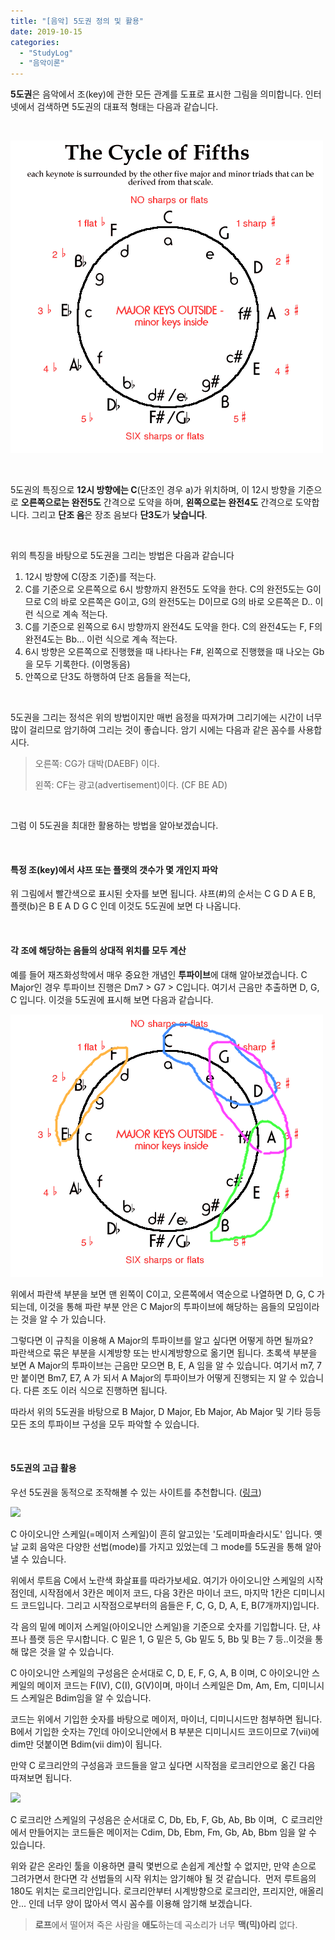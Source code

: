 ```yaml
---
title: "[음악] 5도권 정의 및 활용"
date: 2019-10-15
categories: 
  - "StudyLog"
  - "음악이론"
---
```


**5도권**은 음악에서 조(key)에 관한 모든 관계를 도표로 표시한 그림을 의미합니다. 인터넷에서 검색하면 5도권의 대표적 형태는 다음과 같습니다.

 

 ![](/assets/img/wp-content/uploads/2019/04/21338246524AB60D11.gif)

 

5도권의 특징으로 **12시 방향에는 C**(단조인 경우 a)가 위치하며, 이 12시 방향을 기준으로 **오른쪽으로는 완전5도** 간격으로 도약을 하며, **왼쪽으로는 완전4도** 간격으로 도약합니다. 그리고 **단조 음**은 장조 음보다 **단3도**가 **낮습니다**.

 

위의 특징을 바탕으로 5도권을 그리는 방법은 다음과 같습니다

1. 12시 방향에 C(장조 기준)를 적는다.
2. C를 기준으로 오른쪽으로 6시 방향까지 완전5도 도약을 한다. C의 완전5도는 G이므로 C의 바로 오른쪽은 G이고, G의 완전5도는 D이므로 G의 바로 오른쪽은 D.. 이런 식으로 계속 적는다.
3. C를 기준으로 왼쪽으로 6시 방향까지 완전4도 도약을 한다. C의 완전4도는 F, F의 완전4도는 Bb... 이런 식으로 계속 적는다.
4. 6시 방향은 오른쪽으로 진행했을 때 나타나는 F#, 왼쪽으로 진행했을 때 나오는 Gb을 모두 기록한다. (이명동음)
5. 안쪽으로 단3도 하행하여 단조 음들을 적는다,

 

5도권을 그리는 정석은 위의 방법이지만 매번 음정을 따져가며 그리기에는 시간이 너무 많이 걸리므로 암기하여 그리는 것이 좋습니다. 암기 시에는 다음과 같은 꼼수를 사용합시다.

> 오른쪽: CG가 대박(DAEBF) 이다.
> 
> 왼쪽: CF는 광고(advertisement)이다. (CF BE AD)

 

그럼 이 5도권을 최대한 활용하는 방법을 알아보겠습니다.

 

#### **특정 조(key)에서 샤프 또는 플랫의 갯수가 몇 개인지 파악**

위 그림에서 빨간색으로 표시된 숫자를 보면 됩니다. 샤프(#)의 순서는 C G D A E B, 플랫(b)은 B E A D G C 인데 이것도 5도권에 보면 다 나옵니다.

 

#### **각 조에 해당하는 음들의 상대적 위치를 모두 계산**

예를 들어 재즈화성학에서 매우 중요한 개념인 **투파이브**에 대해 알아보겠습니다. C Major인 경우 투파이브 진행은 Dm7 > G7 > C입니다. 여기서 근음만 추출하면 D, G, C 입니다. 이것을 5도권에 표시해 보면 다음과 같습니다.

 ![](/assets/img/wp-content/uploads/2019/10/ff1.png)

위에서 파란색 부분을 보면 맨 왼쪽이 C이고, 오른쪽에서 역순으로 나열하면 D, G, C 가 되는데, 이것을 통해 파란 부분 안은 C Major의 투파이브에 해당하는 음들의 모임이라는 것을 알 수 가 있습니다.

그렇다면 이 규칙을 이용해 A Major의 투파이브를 알고 싶다면 어떻게 하면 될까요?  파란색으로 묶은 부분을 시계방향 또는 반시계방향으로 옮기면 됩니다. 초록색 부분을 보면 A Major의 투파이브는 근음만 모으면 B, E, A 임을 알 수 있습니다. 여기서 m7, 7만 붙이면 Bm7, E7, A 가 되서 A Major의 투파이브가 어떻게 진행되는 지 알 수 있습니다. 다른 조도 이러 식으로 진행하면 됩니다.

따라서 위의 5도권을 바탕으로 B Major, D Major, Eb Major, Ab Major 및 기타 등등 모든 조의 투파이브 구성을 모두 파악할 수 있습니다.

 

#### **5도권의 고급 활용**

우선 5도권을 동적으로 조작해볼 수 있는 사이트를 추천합니다. ([링크](https://randscullard.com/CircleOfFifths/))

 ![](/assets/img/wp-content/uploads/2019/10/스크린샷-2019-10-16-오전-12.23.28.png)

C 아이오니안 스케일(=메이저 스케일)이 흔히 알고있는 '도레미파솔라시도' 입니다. 옛날 교회 음악은 다양한 선법(mode)를 가지고 있었는데 그 mode를 5도권을 통해 알아낼 수 있습니다.

위에서 루트음 C에서 노란색 화살표를 따라가보세요. 여기가 아이오니안 스케일의 시작점인데, 시작점에서 3칸은 메이저 코드, 다음 3칸은 마이너 코드, 마지막 1칸은 디미니시드 코드입니다. 그리고 시작점으로부터의 음들은 F, C, G, D, A, E, B(7개까지)입니다.

각 음의 밑에 메이저 스케일(아이오니안 스케일)을 기준으로 숫자를 기입합니다. 단, 샤프나 플랫 등은 무시합니다. C 밑은 1, G 밑은 5, Gb 밑도 5, Bb 및 B는 7 등..이것을 통해 많은 것을 알 수 있습니다.

C 아이오니안 스케일의 구성음은 순서대로 C, D, E, F, G, A, B 이며, C 아이오니안 스케일의 메이저 코드는 F(IV), C(I), G(V)이며, 마이너 스케일은 Dm, Am, Em, 디미니시드 스케일은 Bdim임을 알 수 있습니다.

코드는 위에서 기입한 숫자를 바탕으로 메이저, 마이너, 디미니시드만 첨부하면 됩니다. B에서 기입한 숫자는 7인데 아이오니안에서 B 부분은 디미니시드 코드이므로 7(vii)에 dim만 덧붙이면 Bdim(vii dim)이 됩니다.

만약 C 로크리안의 구성음과 코드들을 알고 싶다면 시작점을 로크리안으로 옮긴 다음 따져보면 됩니다.

 ![](/assets/img/wp-content/uploads/2019/10/스크린샷-2019-10-16-오전-12.51.45.png)

C 로크리안 스케일의 구성음은 순서대로 C, Db, Eb, F, Gb, Ab, Bb 이며,  C 로크리안에서 만들어지는 코드들은 메이저는 Cdim, Db, Ebm, Fm, Gb, Ab, Bbm 임을 알 수 있습니다.

위와 같은 온라인 툴을 이용하면 클릭 몇번으로 손쉽게 계산할 수 없지만, 만약 손으로 그려가면서 한다면 각 선법들의 시작 위치는 암기해야 될 것 같습니다.  먼저 루트음의 180도 위치는 로크리안입니다. 로크리안부터 시계방향으로 로크리안, 프리지안, 애올리안... 인데 너무 양이 많아서 역시 꼼수를 이용해 암기해 보겠습니다.

> **로프**에서 떨어져 죽은 사람을 **애도**하는데 곡소리가 너무 **맥(믹)아리** 없다.
